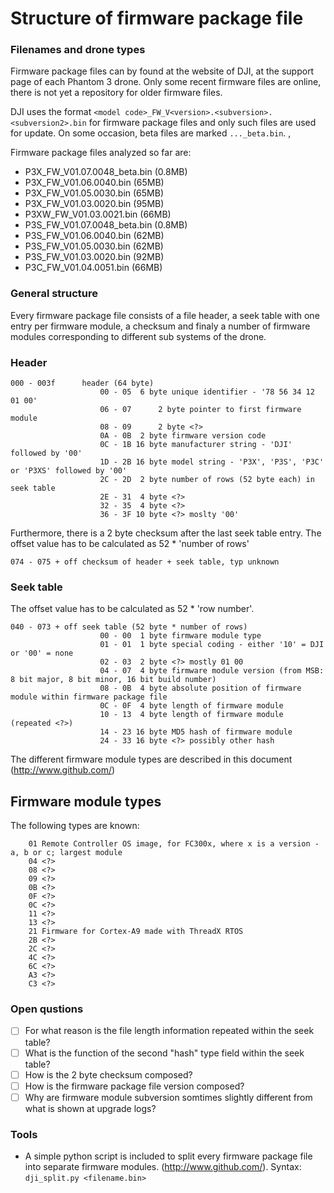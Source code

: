 # Structure of firmware package file

### Filenames and drone types

Firmware package files can by found at the website of DJI, at the support page of each Phantom 3 drone. Only some recent firmware files are online, there is not yet a repository for older firmware files. 

DJI uses the format `<model code>_FW_V<version>.<subversion>.<subversion2>.bin` for firmware package files and only such files are used for update. On some occasion, beta files are marked `..._beta.bin`. , 

Firmware package files analyzed so far are:

* P3X_FW_V01.07.0048_beta.bin (0.8MB)
* P3X_FW_V01.06.0040.bin (65MB)
* P3X_FW_V01.05.0030.bin (65MB)
* P3X_FW_V01.03.0020.bin (95MB)
* P3XW_FW_V01.03.0021.bin (66MB)
* P3S_FW_V01.07.0048_beta.bin (0.8MB)
* P3S_FW_V01.06.0040.bin (62MB)
* P3S_FW_V01.05.0030.bin (62MB)
* P3S_FW_V01.03.0020.bin (92MB)
* P3C_FW_V01.04.0051.bin (66MB)

### General structure

Every firmware package file consists of a file header, a seek table with one entry per firmware module, a checksum and finaly a number of firmware modules corresponding to different sub systems of the drone. 

### Header

```
000 - 003f		header (64 byte)
					00 - 05	 6 byte unique identifier - '78 56 34 12 01 00'
					06 - 07 	 2 byte pointer to first firmware module
					08 - 09 	 2 byte <?>
					0A - 0B	 2 byte firmware version code 
					0C - 1B	16 byte manufacturer string - 'DJI' followed by '00'
					1D - 2B	16 byte model string - 'P3X', 'P3S', 'P3C' or 'P3XS' followed by '00' 
					2C - 2D	 2 byte number of rows (52 byte each) in seek table
					2E - 31	 4 byte <?>
					32 - 35	 4 byte <?>
					36 - 3F	10 byte <?> moslty '00'
```

Furthermore, there is a 2 byte checksum after the last seek table entry. The offset value has to be calculated as 52 * 'number of rows'

```
074 - 075 + off	checksum of header + seek table, typ unknown
```

### Seek table

The offset value has to be calculated as 52 * 'row number'. 

```
040 - 073 + off	seek table (52 byte * number of rows)
					00 - 00	 1 byte firmware module type 
					01 - 01	 1 byte special coding - either '10' = DJI or '00' = none
					02 - 03	 2 byte <?> mostly 01 00
					04 - 07	 4 byte firmware module version (from MSB: 8 bit major, 8 bit minor, 16 bit build number)
					08 - 0B	 4 byte absolute position of firmware module within firmware package file
					0C - 0F	 4 byte length of firmware module
					10 - 13	 4 byte length of firmware module (repeated <?>)
					14 - 23	16 byte MD5 hash of firmware module
					24 - 33	16 byte <?> possibly other hash
```

The different firmware module types are described in this document (http://www.github.com/)

## Firmware module types

The following types are known:

```
    01 Remote Controller OS image, for FC300x, where x is a version - a, b or c; largest module
    04 <?>
    08 <?>
    09 <?>
    0B <?>
    0F <?>
    0C <?>
    11 <?>
    13 <?>
    21 Firmware for Cortex-A9 made with ThreadX RTOS
    2B <?>
    2C <?>
    4C <?>
    6C <?>
    A3 <?>
    C3 <?>
```

### Open qustions

- [ ] For what reason is the file length information repeated within the seek table?
- [ ] What is the function of the second "hash" type field within the seek table?
- [ ] How is the 2 byte checksum composed?
- [ ] How is the firmware package file version composed?
- [ ] Why are firmware module subversion somtimes slightly different from what is shown at upgrade logs?

### Tools

* A simple python script is included to split every firmware package file into separate firmware modules. (http://www.github.com/). Syntax: `dji_split.py <filename.bin>`
